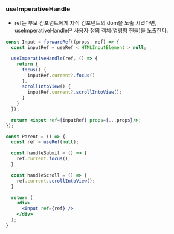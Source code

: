 ### useImperativeHandle

- ref는 부모 컴포넌트에게 자식 컴포넌트의 dom을 노출 시켰다면, useImperativeHandle은 사용자 정의 객체(명령형 핸들)을 노출한다.

```jsx
const Input = forwardRef((props, ref) => {
  const inputRef = useRef < HTMLInputElement > null;

  useImperativeHandle(ref, () => {
    return {
      focus() {
        inputRef.current?.focus()
      },
      scrollIntoView() {
        inputRef.current?.scrollIntoView();
      }
    }
  });

  return <input ref={inputRef} props={...props}/>;
});

const Parent = () => {
  const ref = useRef(null);

  const handleSubmit = () => {
    ref.current.focus();
  }

  const handleScroll = () => {
    ref.current.scrollIntoView();
  }

  return (
    <div>
      <Input ref={ref} />
    </div>
  );
}
```
